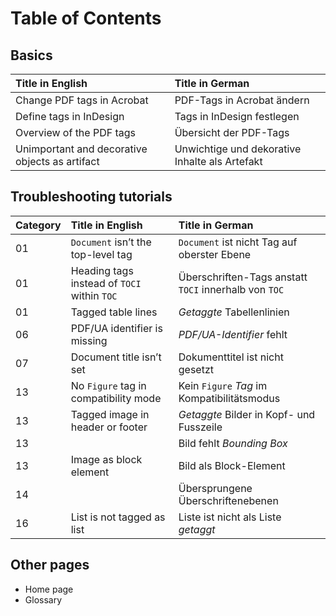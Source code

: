 # Table of Contents

## Basics
| Title in English | Title in German |
| :--- | :--- |
| Change PDF tags in Acrobat | PDF-Tags in Acrobat ändern |
| Define tags in InDesign | Tags in InDesign festlegen |
| Overview of the PDF tags | Übersicht der PDF-Tags |
| Unimportant and decorative objects as artifact | Unwichtige und dekorative Inhalte als Artefakt |

## Troubleshooting tutorials
| Category | Title in English | Title in German |
| :--- | :--- | :--- |
| 01 | `Document` isn’t the top-level tag | `Document` ist nicht Tag auf oberster Ebene |
| 01 | Heading tags instead of `TOCI` within `TOC` | Überschriften-Tags anstatt `TOCI` innerhalb von `TOC` |
| 01 | Tagged table lines | *Getaggte* Tabellenlinien |
| 06 | PDF/UA identifier is missing | *PDF/UA-Identifier* fehlt |
| 07 | Document title isn’t set | Dokumenttitel ist nicht gesetzt |
| 13 | No `Figure` tag in compatibility mode | Kein `Figure` *Tag* im Kompatibilitätsmodus |
| 13 | Tagged image in header or footer | *Getaggte* Bilder in Kopf- und Fusszeile |
| 13 | | Bild fehlt *Bounding Box* |
| 13 | Image as block element | Bild als Block-Element |
| 14 | | Übersprungene Überschriftenebenen |
| 16 | List is not tagged as list | Liste ist nicht als Liste *getaggt* |

## Other pages

* Home page
* Glossary